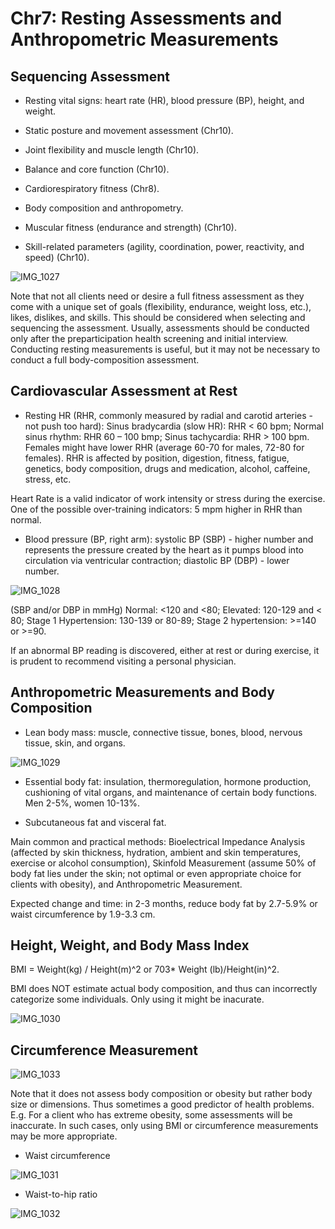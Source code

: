 # Chr7: Resting Assessments and Anthropometric Measurements

## Sequencing Assessment

- Resting vital signs: heart rate (HR), blood pressure (BP), height, and weight.

- Static posture and movement assessment (Chr10). 

- Joint flexibility and muscle length (Chr10).

- Balance and core function (Chr10).

- Cardiorespiratory fitness (Chr8).

- Body composition and anthropometry.

- Muscular fitness (endurance and strength) (Chr10).

- Skill-related parameters (agility, coordination, power, reactivity, and speed) (Chr10).

![IMG_1027](https://github.com/Shantang3/ACE-CPT-Notes/assets/25567822/b06829d4-0b1c-485c-8331-89b7ce718015)

Note that not all clients need or desire a full fitness assessment as they come with a unique set of goals (flexibility, endurance, weight loss, etc.), likes, dislikes, and skills. This should be considered when selecting and sequencing the assessment. Usually, assessments should be conducted only after the preparticipation health screening and initial interview. Conducting resting measurements is useful, but it may not be necessary to conduct a full body-composition assessment. 


## Cardiovascular Assessment at Rest

- Resting HR (RHR, commonly measured by radial and carotid arteries - not push too hard): Sinus bradycardia (slow HR): RHR < 60 bpm; Normal sinus rhythm: RHR 60 – 100 bmp; Sinus tachycardia: RHR > 100 bpm. Females might have lower RHR (average 60-70 for males, 72-80 for females). RHR is affected by position, digestion, fitness, fatigue, genetics, body composition, drugs and medication, alcohol, caffeine, stress, etc.

Heart Rate is a valid indicator of work intensity or stress during the exercise. One of the possible over-training indicators: 5 mpm higher in RHR than normal. 

- Blood pressure (BP, right arm): systolic BP (SBP) - higher number and represents the pressure created by the heart as it pumps blood into circulation via ventricular contraction; diastolic BP (DBP) - lower number.

![IMG_1028](https://github.com/Shantang3/ACE-CPT-Notes/assets/25567822/8285ff3e-0b3c-42bb-ab51-c36c2570d4d9)

(SBP and/or DBP in mmHg) Normal: <120 and <80; Elevated: 120-129 and < 80; Stage 1 Hypertension: 130-139 or 80-89; Stage 2 hypertension: >=140 or >=90.

If an abnormal BP reading is discovered, either at rest or during exercise, it is prudent to recommend visiting a personal physician. 


## Anthropometric Measurements and Body Composition

- Lean body mass: muscle, connective tissue, bones, blood, nervous tissue, skin, and organs.

![IMG_1029](https://github.com/Shantang3/ACE-CPT-Notes/assets/25567822/c0a81eff-a240-4f53-8f55-7223704ec277)

- Essential body fat: insulation, thermoregulation, hormone production, cushioning of vital organs, and maintenance of certain body functions. Men 2-5%, women 10-13%.

- Subcutaneous fat and visceral fat.

Main common and practical methods: Bioelectrical Impedance Analysis (affected by skin thickness, hydration, ambient and skin temperatures, exercise or alcohol consumption), Skinfold Measurement (assume 50% of body fat lies under the skin; not optimal or even appropriate choice for clients with obesity), and Anthropometric Measurement. 

Expected change and time: in 2-3 months, reduce body fat by 2.7-5.9% or waist circumference by 1.9-3.3 cm. 


## Height, Weight, and Body Mass Index

BMI = Weight(kg) / Height(m)^2 or 703* Weight (lb)/Height(in)^2. 

BMI does NOT estimate actual body composition, and thus can incorrectly categorize some individuals. Only using it might be inacurate. 

![IMG_1030](https://github.com/Shantang3/ACE-CPT-Notes/assets/25567822/d3d42add-aefb-43b3-bf9b-ea51852d38a6)


## Circumference Measurement

![IMG_1033](https://github.com/Shantang3/ACE-CPT-Notes/assets/25567822/76bd4cdd-9765-425a-8a60-17c918db47b7)

Note that it does not assess body composition or obesity but rather body size or dimensions. Thus sometimes a good predictor of health problems. E.g. For a client who has extreme obesity, some assessments will be inaccurate. In such cases, only using BMI or circumference measurements may be more appropriate.

- Waist circumference

![IMG_1031](https://github.com/Shantang3/ACE-CPT-Notes/assets/25567822/37bad9f0-0e2d-470d-962e-e12868ff063f)

- Waist-to-hip ratio

![IMG_1032](https://github.com/Shantang3/ACE-CPT-Notes/assets/25567822/7d0632b1-a55e-400c-b19a-feae6757da89)

